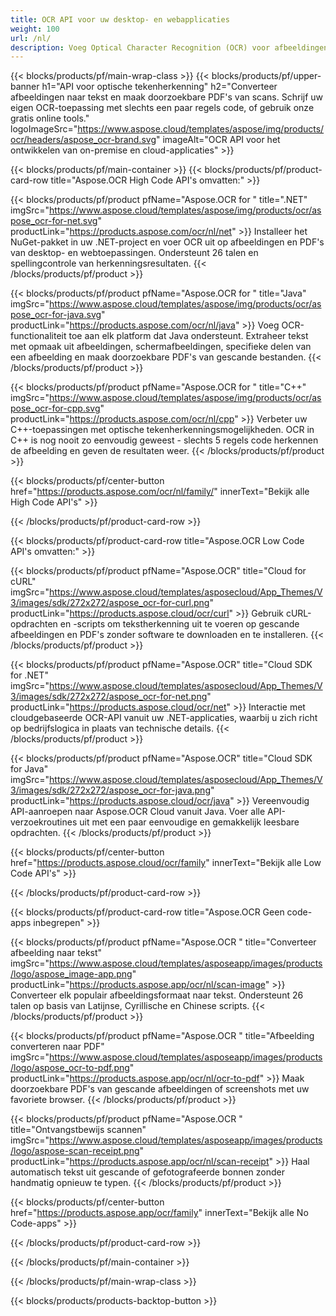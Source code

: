```yaml
---
title: OCR API voor uw desktop- en webapplicaties
weight: 100
url: /nl/
description: Voeg Optical Character Recognition (OCR) voor afbeeldingen en PDF-bestanden toe aan uw .NET-, Java- en C++-toepassingen in minder dan 10 regels code.
---
```


{{< blocks/products/pf/main-wrap-class >}}
{{< blocks/products/pf/upper-banner h1="API voor optische tekenherkenning" h2="Converteer afbeeldingen naar tekst en maak doorzoekbare PDF&#39;s van scans. Schrijf uw eigen OCR-toepassing met slechts een paar regels code, of gebruik onze gratis online tools." logoImageSrc="https://www.aspose.cloud/templates/aspose/img/products/ocr/headers/aspose_ocr-brand.svg" imageAlt="OCR API voor het ontwikkelen van on-premise en cloud-applicaties" >}}

{{< blocks/products/pf/main-container >}}
{{< blocks/products/pf/product-card-row title="Aspose.OCR High Code API&#39;s omvatten:" >}}

{{< blocks/products/pf/product pfName="Aspose.OCR for " title=".NET" imgSrc="https://www.aspose.cloud/templates/aspose/img/products/ocr/aspose_ocr-for-net.svg" productLink="https://products.aspose.com/ocr/nl/net" >}}
Installeer het NuGet-pakket in uw .NET-project en voer OCR uit op afbeeldingen en PDF&#39;s van desktop- en webtoepassingen. Ondersteunt 26 talen en spellingcontrole van herkenningsresultaten.
{{< /blocks/products/pf/product >}}

{{< blocks/products/pf/product pfName="Aspose.OCR for " title="Java" imgSrc="https://www.aspose.cloud/templates/aspose/img/products/ocr/aspose_ocr-for-java.svg" productLink="https://products.aspose.com/ocr/nl/java" >}}
Voeg OCR-functionaliteit toe aan elk platform dat Java ondersteunt. Extraheer tekst met opmaak uit afbeeldingen, schermafbeeldingen, specifieke delen van een afbeelding en maak doorzoekbare PDF&#39;s van gescande bestanden.
{{< /blocks/products/pf/product >}}

{{< blocks/products/pf/product pfName="Aspose.OCR for " title="C++" imgSrc="https://www.aspose.cloud/templates/aspose/img/products/ocr/aspose_ocr-for-cpp.svg" productLink="https://products.aspose.com/ocr/nl/cpp" >}}
Verbeter uw C++-toepassingen met optische tekenherkenningsmogelijkheden. OCR in C++ is nog nooit zo eenvoudig geweest - slechts 5 regels code herkennen de afbeelding en geven de resultaten weer.
{{< /blocks/products/pf/product >}}

{{< blocks/products/pf/center-button href="https://products.aspose.com/ocr/nl/family/" innerText="Bekijk alle High Code API&#39;s" >}}

{{< /blocks/products/pf/product-card-row >}}

{{< blocks/products/pf/product-card-row title="Aspose.OCR Low Code API&#39;s omvatten:" >}}

{{< blocks/products/pf/product pfName="Aspose.OCR" title="Cloud for cURL" imgSrc="https://www.aspose.cloud/templates/asposecloud/App_Themes/V3/images/sdk/272x272/aspose_ocr-for-curl.png" productLink="https://products.aspose.cloud/ocr/curl" >}}
Gebruik cURL-opdrachten en -scripts om tekstherkenning uit te voeren op gescande afbeeldingen en PDF&#39;s zonder software te downloaden en te installeren.
{{< /blocks/products/pf/product >}}

{{< blocks/products/pf/product pfName="Aspose.OCR" title="Cloud SDK for .NET" imgSrc="https://www.aspose.cloud/templates/asposecloud/App_Themes/V3/images/sdk/272x272/aspose_ocr-for-net.png" productLink="https://products.aspose.cloud/ocr/net" >}}
Interactie met cloudgebaseerde OCR-API vanuit uw .NET-applicaties, waarbij u zich richt op bedrijfslogica in plaats van technische details.
{{< /blocks/products/pf/product >}}

{{< blocks/products/pf/product pfName="Aspose.OCR" title="Cloud SDK for Java" imgSrc="https://www.aspose.cloud/templates/asposecloud/App_Themes/V3/images/sdk/272x272/aspose_ocr-for-java.png" productLink="https://products.aspose.cloud/ocr/java" >}}
Vereenvoudig API-aanroepen naar Aspose.OCR Cloud vanuit Java. Voer alle API-verzoekroutines uit met een paar eenvoudige en gemakkelijk leesbare opdrachten.
{{< /blocks/products/pf/product >}}

{{< blocks/products/pf/center-button href="https://products.aspose.cloud/ocr/family" innerText="Bekijk alle Low Code API&#39;s" >}}

{{< /blocks/products/pf/product-card-row >}}

{{< blocks/products/pf/product-card-row title="Aspose.OCR Geen code-apps inbegrepen" >}}

{{< blocks/products/pf/product pfName="Aspose.OCR " title="Converteer afbeelding naar tekst" imgSrc="https://www.aspose.cloud/templates/asposeapp/images/products/logo/aspose_image-app.png" productLink="https://products.aspose.app/ocr/nl/scan-image" >}}
Converteer elk populair afbeeldingsformaat naar tekst. Ondersteunt 26 talen op basis van Latijnse, Cyrillische en Chinese scripts.
{{< /blocks/products/pf/product >}}

{{< blocks/products/pf/product pfName="Aspose.OCR " title="Afbeelding converteren naar PDF" imgSrc="https://www.aspose.cloud/templates/asposeapp/images/products/logo/aspose_ocr-to-pdf.png" productLink="https://products.aspose.app/ocr/nl/ocr-to-pdf" >}}
Maak doorzoekbare PDF&#39;s van gescande afbeeldingen of screenshots met uw favoriete browser.
{{< /blocks/products/pf/product >}}

{{< blocks/products/pf/product pfName="Aspose.OCR " title="Ontvangstbewijs scannen" imgSrc="https://www.aspose.cloud/templates/asposeapp/images/products/logo/aspose-scan-receipt.png" productLink="https://products.aspose.app/ocr/nl/scan-receipt" >}}
Haal automatisch tekst uit gescande of gefotografeerde bonnen zonder handmatig opnieuw te typen.
{{< /blocks/products/pf/product >}}

{{< blocks/products/pf/center-button href="https://products.aspose.app/ocr/family" innerText="Bekijk alle No Code-apps" >}}

{{< /blocks/products/pf/product-card-row >}}

{{< /blocks/products/pf/main-container >}}

{{< /blocks/products/pf/main-wrap-class >}}

{{< blocks/products/products-backtop-button >}}